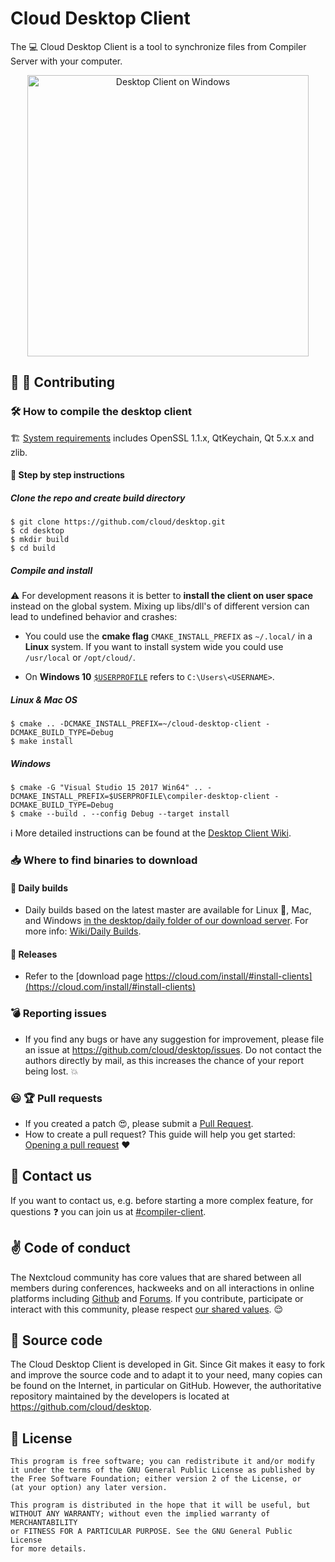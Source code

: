 # Cloud Desktop Client

The :computer: Cloud Desktop Client is a tool to synchronize files from Compiler Server
with your computer.

<p align="center">
    <img src="https://images.pexels.com/photos/38568/apple-imac-ipad-workplace-38568.jpeg" alt="Desktop Client on Windows" width="450">
</p>

## :blue_heart: :tada: Contributing

### :hammer_and_wrench: How to compile the desktop client

:building_construction: [System requirements](https://github.com/cloud/desktop/wiki/System-requirements-for-compiling-the-desktop-client) includes OpenSSL 1.1.x, QtKeychain, Qt 5.x.x and zlib.

#### :memo: Step by step instructions

##### Clone the repo and create build directory
```
$ git clone https://github.com/cloud/desktop.git
$ cd desktop
$ mkdir build
$ cd build
```
##### Compile and install

:warning: For development reasons it is better to **install the client on user space** instead on the global system. Mixing up libs/dll's of different version can lead to undefined behavior and crashes:

* You could use the **cmake flag** ```CMAKE_INSTALL_PREFIX``` as ```~/.local/``` in a **Linux** system. If you want to install system wide you could use ```/usr/local``` or ```/opt/cloud/```.

* On **Windows 10** [```$USERPROFILE```](https://docs.microsoft.com/en-us/windows/deployment/usmt/usmt-recognized-environment-variables#a-href-idbkmk-2avariables-that-are-recognized-only-in-the-user-context) refers to ```C:\Users\<USERNAME>```.

##### Linux & Mac OS

```
$ cmake .. -DCMAKE_INSTALL_PREFIX=~/cloud-desktop-client -DCMAKE_BUILD_TYPE=Debug
$ make install
```

##### Windows

```
$ cmake -G "Visual Studio 15 2017 Win64" .. -DCMAKE_INSTALL_PREFIX=$USERPROFILE\compiler-desktop-client -DCMAKE_BUILD_TYPE=Debug
$ cmake --build . --config Debug --target install
```

:information_source: More detailed instructions can be found at the [Desktop Client Wiki](https://github.com/cloud/desktop/wiki).

### :inbox_tray: Where to find binaries to download

#### :high_brightness: Daily builds

- Daily builds based on the latest master are available for Linux :penguin:, Mac, and Windows
[in the desktop/daily folder of our download server](https://download.cloud.com/desktop/daily).
For more info: [Wiki/Daily Builds](https://github.com/cloud/desktop/wiki/Daily-Builds).

#### :rocket: Releases

- Refer to the [download page https://cloud.com/install/#install-clients](https://cloud.com/install/#install-clients)

### :bomb: Reporting issues

- If you find any bugs or have any suggestion for improvement, please
file an issue at https://github.com/cloud/desktop/issues. Do not
contact the authors directly by mail, as this increases the chance
of your report being lost. :boom:

### :smiley: :trophy: Pull requests

- If you created a patch :heart_eyes:, please submit a [Pull
Request](https://github.com/cloud/desktop/pulls).
- How to create a pull request? This guide will help you get started: [Opening a pull request](https://opensource.guide/how-to-contribute/#opening-a-pull-request) :heart:


## :satellite: Contact us

If you want to contact us, e.g. before starting a more complex feature, for questions :question:
you can join us at
[#compiler-client](https://webchat.freenode.net/?channels=nextcloud-client).

## :v: Code of conduct

The Nextcloud community has core values that are shared between all members during conferences, hackweeks and on all interactions in online platforms including [Github](https://github.com/cloud) and [Forums](https://help.cloud.com). If you contribute, participate or interact with this community, please respect [our shared values](https://cloud.com/code-of-conduct/). :relieved:

## :memo: Source code

The Cloud Desktop Client is developed in Git. Since Git makes it easy to
fork and improve the source code and to adapt it to your need, many copies
can be found on the Internet, in particular on GitHub. However, the
authoritative repository maintained by the developers is located at
https://github.com/cloud/desktop.

## :scroll: License

    This program is free software; you can redistribute it and/or modify
    it under the terms of the GNU General Public License as published by
    the Free Software Foundation; either version 2 of the License, or
    (at your option) any later version.

    This program is distributed in the hope that it will be useful, but
    WITHOUT ANY WARRANTY; without even the implied warranty of MERCHANTABILITY
    or FITNESS FOR A PARTICULAR PURPOSE. See the GNU General Public License
    for more details.
